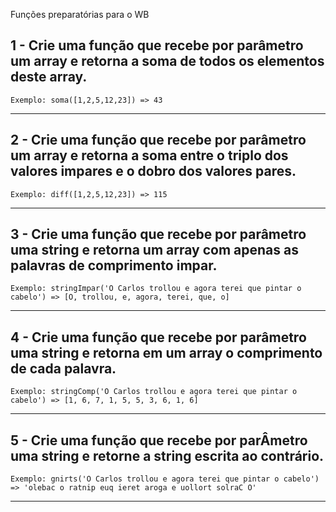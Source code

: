 Funções preparatórias para o WB

## 1 - Crie uma função que recebe por parâmetro um array e retorna a soma de todos os elementos deste array.

    Exemplo: soma([1,2,5,12,23]) => 43

---

## 2 - Crie uma função que recebe por parâmetro um array e retorna a soma entre o triplo dos valores impares e o dobro dos valores pares.

    Exemplo: diff([1,2,5,12,23]) => 115

---

## 3 - Crie uma função que recebe por parâmetro uma string e retorna um array com apenas as palavras de comprimento impar.

    Exemplo: stringImpar('O Carlos trollou e agora terei que pintar o cabelo') => [O, trollou, e, agora, terei, que, o]

---

## 4 - Crie uma função que recebe por parâmetro uma string e retorna em um array o comprimento de cada palavra.

    Exemplo: stringComp('O Carlos trollou e agora terei que pintar o cabelo') => [1, 6, 7, 1, 5, 5, 3, 6, 1, 6]

---

## 5 - Crie uma função que recebe por parÂmetro uma string e retorne a string escrita ao contrário.

    Exemplo: gnirts('O Carlos trollou e agora terei que pintar o cabelo') => 'olebac o ratnip euq ieret aroga e uollort solraC O'

---
